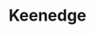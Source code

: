 ---
layout: hero
title: Keenedge
spec: Puppet
class: Assassin
skill:
    name: Throwing Axe
    description: Throws the weapon to an enemy, inflicting ability damage and stunning the target.
    stats:
        Cooldown: 5s
        Ability Damage: 300/500/700
---